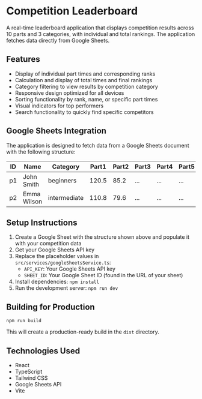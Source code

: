 # Competition Leaderboard

A real-time leaderboard application that displays competition results across 10 parts and 3 categories, with individual and total rankings. The application fetches data directly from Google Sheets.

## Features

- Display of individual part times and corresponding ranks
- Calculation and display of total times and final rankings
- Category filtering to view results by competition category
- Responsive design optimized for all devices
- Sorting functionality by rank, name, or specific part times
- Visual indicators for top performers
- Search functionality to quickly find specific competitors

## Google Sheets Integration

The application is designed to fetch data from a Google Sheets document with the following structure:

| ID | Name | Category | Part1 | Part2 | Part3 | Part4 | Part5 | Part6 | Part7 | Part8 | Part9 | Part10 |
|----|------|----------|-------|-------|-------|-------|-------|-------|-------|-------|-------|--------|
| p1 | John Smith | beginners | 120.5 | 85.2 | ... | ... | ... | ... | ... | ... | ... | ... |
| p2 | Emma Wilson | intermediate | 110.8 | 79.6 | ... | ... | ... | ... | ... | ... | ... | ... |

## Setup Instructions

1. Create a Google Sheet with the structure shown above and populate it with your competition data
2. Get your Google Sheets API key
3. Replace the placeholder values in `src/services/googleSheetsService.ts`:
   - `API_KEY`: Your Google Sheets API key
   - `SHEET_ID`: Your Google Sheet ID (found in the URL of your sheet)
4. Install dependencies: `npm install`
5. Run the development server: `npm run dev`

## Building for Production

```
npm run build
```

This will create a production-ready build in the `dist` directory.

## Technologies Used

- React
- TypeScript
- Tailwind CSS
- Google Sheets API
- Vite